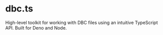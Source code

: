 # dbc.ts
High-level toolkit for working with DBC files using an intuitive TypeScript API. Built for Deno and Node.
